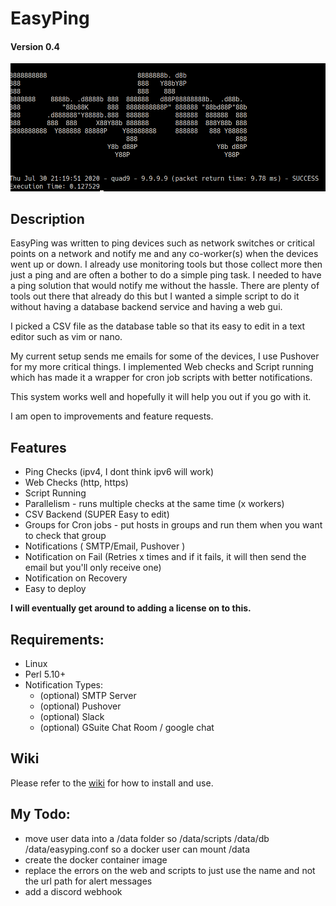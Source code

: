# EasyPing

#### Version 0.4
![alt text](https://github.com/scotticles/EasyPing/raw/master/screenshots/screenshot.png "Run Screenshot")
## Description

EasyPing was written to ping devices such as network switches or critical points on a network and notify me and any co-worker(s) when the devices went up or down. I already use monitoring tools but those collect more then just a ping and are often a bother to do a simple ping task. I needed to have a ping solution that would notify me without the hassle. There are plenty of tools out there that already do this but I wanted a simple script to do it without having a database backend service and having a web gui.

I picked a CSV file as the database table so that its easy to edit in a text editor such as vim or nano.

My current setup sends me emails for some of the devices, I use Pushover for my more critical things. I implemented Web checks and Script running which has made it a wrapper for cron job scripts with better notifications.

This system works well and hopefully it will help you out if you go with it.

I am open to improvements and feature requests.

## Features

* Ping Checks (ipv4, I dont think ipv6 will work)
* Web Checks (http, https)
* Script Running
* Parallelism - runs multiple checks at the same time (x workers)
* CSV Backend (SUPER Easy to edit)
* Groups for Cron jobs - put hosts in groups and run them when you want to check that group
* Notifications ( SMTP/Email, Pushover )
* Notification on Fail (Retries x times and if it fails, it will then send the email but you'll only receive one)
* Notification on Recovery
* Easy to deploy

**I will eventually get around to adding a license on to this.**

## Requirements: 

 * Linux
 * Perl 5.10+
 * Notification Types:
    * (optional) SMTP Server
    * (optional) Pushover
    * (optional) Slack
    * (optional) GSuite Chat Room / google chat

## Wiki
Please refer to the [wiki](https://github.com/scotticles/EasyPing/wiki) for how to install and use.

## My Todo:
* move user data into a /data folder so /data/scripts /data/db /data/easyping.conf so a docker user can mount /data
* create the docker container image
* replace the errors on the web and scripts to just use the name and not the url path for alert messages
* add a discord webhook
